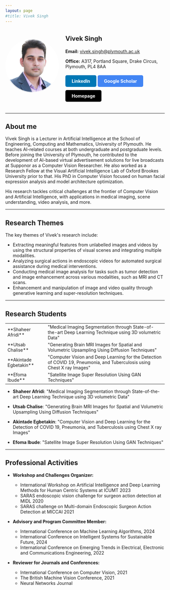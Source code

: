 ```yaml
---
layout: page
#title: Vivek Singh
---
```


<div style="display: flex; align-items: center; justify-content: space-between;">
    <img src="/assets/img/viveksingh.png" alt="Vivek Singh" style="width: 170px; border-radius: 70%; margin-right: 20px;">
    <div>
        <p style="font-size: 20px; font-weight: bold;">Vivek Singh</p>
        <p><strong>Email:</strong> <a href="mailto: vivek.singh@plymouth.ac.uk">vivek.singh@plymouth.ac.uk</a></p>
        <p> <strong>Office:</strong> A317, Portland Square, Drake Circus, Plymouth, PL4 8AA</p>
        <a href="https://www.linkedin.com/in/vivekbawa/" style="display: inline-block; padding: 10px 20px; margin: 5px 0; background-color: #0077b5; color: white; text-decoration: none; border-radius: 5px;"><strong>LinkedIn</strong></a>
        <a href="https://scholar.google.com/citations?user=-OcjbfYAAAAJ&hl=en" style="display: inline-block; padding: 10px 20px; margin: 5px 0; background-color: #4285f4; color: white; text-decoration: none; border-radius: 5px;"><strong>Google Scholar</strong></a>
        <a href="https://www.plymouth.ac.uk/staff/vivek-singh" style="display: inline-block; padding: 10px 20px; margin: 5px 0; background-color: #000000; color: white; text-decoration: none; border-radius: 5px;"><strong>Homepage</strong></a>
    </div>
</div>

<br clear="left">

<hr>

## About me
Vivek Singh is a Lecturer in Artificial Intelligence at the School of Engineering, Computing and Mathematics, University of Plymouth. He teaches AI-related courses at both undergraduate and postgraduate levels. Before joining the University of Plymouth, he contributed to the development of AI-based virtual advertisement solutions for live broadcasts at Supponor as a Computer Vision Researcher. He also worked as a Research Fellow at the Visual Artificial Intelligence Lab of Oxford Brookes University prior to that. His PhD in Computer Vision focused on human facial expression analysis and model architecture optimization.

His research tackles critical challenges at the frontier of Computer Vision and Artificial Intelligence, with applications in medical imaging, scene understanding, video analysis, and more.

<hr>

## Research Themes
The key themes of Vivek's research include:
- Extracting meaningful features from unlabelled images and videos by using the structural properties of visual scenes and integrating multiple modalities.
- Analyzing surgical actions in endoscopic videos for automated surgical assistance during medical interventions.
- Conducting medical image analysis for tasks such as tumor detection and image enhancement across various modalities, such as MRI and CT scans.
- Enhancement and manipulation of image and video quality through generative learning and super-resolution techniques.

<hr>

## Research Students

<table>
<tr>
    <td> **Shaheer Afridi** </td>
    <td>"Medical Imaging Segmentation through State-of-the-art Deep Learning Technique using 3D volumetric Data"</td>
  </tr>
<tr>
    <td> **Utsab Chalise** </td>
    <td>"Generating Brain MRI Images for Spatial and Volumetric Upsampling Using Diffusion Techniques"</td>
  </tr>
<tr>
    <td> **Akintade Egbetakin** </td>
    <td>"Computer Vision and Deep Learning for the Detection of COVID 19, Pneumonia, and Tuberculosis using Chest X ray Images"</td>
  </tr>  
<tr>
    <td> **Efoma Ibude** </td>
    <td>"Satellite Image Super Resolution Using GAN Techniques"</td>
  </tr>
</table>


- **Shaheer Afridi**: "Medical Imaging Segmentation through State-of-the-art Deep Learning Technique using 3D volumetric Data"

- **Utsab Chalise**: "Generating Brain MRI Images for Spatial and Volumetric Upsampling Using Diffusion Techniques"

- **Akintade Egbetakin**: "Computer Vision and Deep Learning for the Detection of COVID 19, Pneumonia, and Tuberculosis using Chest X ray Images"

- **Efoma Ibude**: "Satellite Image Super Resolution Using GAN Techniques"

<hr>

## Professional Activities
- **Workshop and Challenges Organizer:** 
   - International Workshop on Artificial Intelligence and Deep Learning Methods for Human Centric Systems at ICUMT 2023
   - SARAS endoscopic vision challenge for surgeon action detection at MIDL 2020
   - SARAS challenge on Multi-domain Endoscopic Surgeon Action Detection at MICCAI 2021

- **Advisory and Program Committee Member:** 
    - International Conference on Machine Learning Algorithms, 2024
    - International Conference on Intelligent Systems for Sustainable Future, 2024
    - International Conference on Emerging Trends in Electrical, Electronic and Communications Engineering, 2022

- **Reviewer for Journals and Conferences:** 
   - International Conference on Computer Vision, 2021
   - The British Machine Vision Conference, 2021
   - Neural Networks Journal



